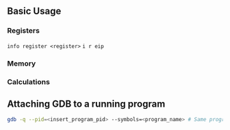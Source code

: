 ## Basic Usage
### Registers
`info register <register>`
`i r eip`

### Memory

### Calculations

## Attaching GDB to a running program
```sh
gdb -q --pid=<insert_program_pid> --symbols=<program_name> # Same program as target process compiled with debugging symbols
```
